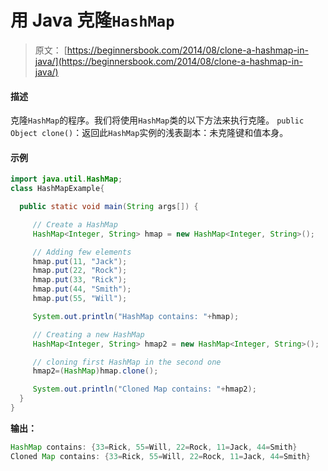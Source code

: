 # 用 Java 克隆`HashMap`

> 原文： [https://beginnersbook.com/2014/08/clone-a-hashmap-in-java/](https://beginnersbook.com/2014/08/clone-a-hashmap-in-java/)

#### 描述

克隆`HashMap`的程序。我们将使用`HashMap`类的以下方法来执行克隆。
`public Object clone()`：返回此`HashMap`实例的浅表副本：未克隆键和值本身。

#### 示例

```java
import java.util.HashMap;
class HashMapExample{

  public static void main(String args[]) {

     // Create a HashMap
     HashMap<Integer, String> hmap = new HashMap<Integer, String>(); 

     // Adding few elements
     hmap.put(11, "Jack");
     hmap.put(22, "Rock");
     hmap.put(33, "Rick");
     hmap.put(44, "Smith");
     hmap.put(55, "Will");

     System.out.println("HashMap contains: "+hmap);

     // Creating a new HashMap
     HashMap<Integer, String> hmap2 = new HashMap<Integer, String>(); 

     // cloning first HashMap in the second one
     hmap2=(HashMap)hmap.clone();

     System.out.println("Cloned Map contains: "+hmap2); 
  } 
}
```

**输出：**

```java
HashMap contains: {33=Rick, 55=Will, 22=Rock, 11=Jack, 44=Smith}
Cloned Map contains: {33=Rick, 55=Will, 22=Rock, 11=Jack, 44=Smith}
```